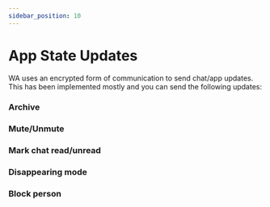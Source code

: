 ```yaml
---
sidebar_position: 10
---
```


# App State Updates
WA uses an encrypted form of communication to send chat/app updates. This has been implemented mostly and you can send the following updates:

### Archive
### Mute/Unmute
### Mark chat read/unread
### Disappearing mode
### Block person
